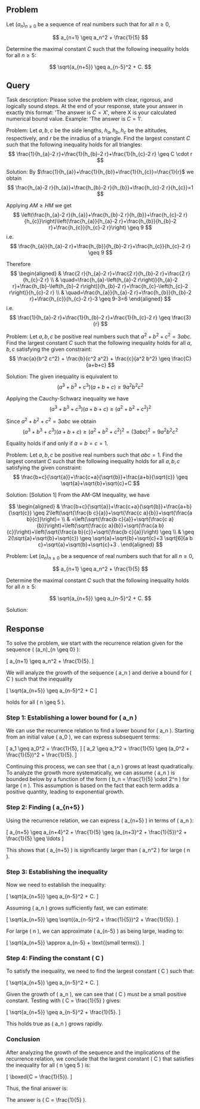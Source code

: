## Problem

Let $\left(a_n\right)_{n \geq 0}$ be a sequence of real numbers such that for all $n \geq 0$,

$$
a_{n+1} \geq a_n^2 + \frac{1}{5}
$$

Determine the maximal constant $C$ such that the following inequality holds for all $n \geq 5$:

$$
\sqrt{a_{n+5}} \geq a_{n-5}^2 + C.
$$

## Query

Task description: Please solve the problem with clear, rigorous, and logically sound steps. At the end of your response, state your answer in exactly this format: 'The answer is $C=X$', where X is your calculated numerical bound value. Example: 'The answer is $C=1$'.



Problem: Let $a, b, c$ be the side lengths, $h_{a}, h_{b}, h_{c}$ be the altitudes, respectively, and $r$ be the inradius of a triangle. Find the largest constant $C$ such that the following inequality holds for all triangles:
$$
\frac{1}{h_{a}-2 r}+\frac{1}{h_{b}-2 r}+\frac{1}{h_{c}-2 r} \geq C \cdot r
$$

Solution: By $\frac{1}{h_{a}}+\frac{1}{h_{b}}+\frac{1}{h_{c}}=\frac{1}{r}$ we obtain
$$
\frac{h_{a}-2 r}{h_{a}}+\frac{h_{b}-2 r}{h_{b}}+\frac{h_{c}-2 r}{h_{c}}=1
$$

Applying $A M \geq H M$ we get
$$
\left(\frac{h_{a}-2 r}{h_{a}}+\frac{h_{b}-2 r}{h_{b}}+\frac{h_{c}-2 r}{h_{c}}\right)\left(\frac{h_{a}}{h_{a}-2 r}+\frac{h_{b}}{h_{b}-2 r}+\frac{h_{c}}{h_{c}-2 r}\right) \geq 9
$$
i.e.
$$
\frac{h_{a}}{h_{a}-2 r}+\frac{h_{b}}{h_{b}-2 r}+\frac{h_{c}}{h_{c}-2 r} \geq 9
$$

Therefore
$$
\begin{aligned}
& \frac{2 r}{h_{a}-2 r}+\frac{2 r}{h_{b}-2 r}+\frac{2 r}{h_{c}-2 r} \\
& \quad=\frac{h_{a}-\left(h_{a}-2 r\right)}{h_{a}-2 r}+\frac{h_{b}-\left(h_{b}-2 r\right)}{h_{b}-2 r}+\frac{h_{c}-\left(h_{c}-2 r\right)}{h_{c}-2 r} \\
& \quad=\frac{h_{a}}{h_{a}-2 r}+\frac{h_{b}}{h_{b}-2 r}+\frac{h_{c}}{h_{c}-2 r}-3 \geq 9-3=6
\end{aligned}
$$
i.e.
$$
\frac{1}{h_{a}-2 r}+\frac{1}{h_{b}-2 r}+\frac{1}{h_{c}-2 r} \geq \frac{3}{r}
$$



Problem: Let $a, b, c$ be positive real numbers such that $a^2 + b^2 + c^2 = 3abc$. Find the largest constant $C$ such that the following inequality holds for all $a, b, c$ satisfying the given constraint:
$$
\frac{a}{b^2 c^2} + \frac{b}{c^2 a^2} + \frac{c}{a^2 b^2} \geq \frac{C}{a+b+c}
$$

Solution: The given inequality is equivalent to
$$
\left(a^{3}+b^{3}+c^{3}\right)(a+b+c) \geq 9 a^{2} b^{2} c^{2}
$$

Applying the Cauchy-Schwarz inequality we have
$$
\left(a^{3}+b^{3}+c^{3}\right)(a+b+c) \geq\left(a^{2}+b^{2}+c^{2}\right)^{2}
$$

Since $a^{2}+b^{2}+c^{2}=3 a b c$ we obtain
$$
\left(a^{3}+b^{3}+c^{3}\right)(a+b+c) \geq\left(a^{2}+b^{2}+c^{2}\right)^{2}=(3 a b c)^{2}=9 a^{2} b^{2} c^{2}
$$

Equality holds if and only if $a=b=c=1$.



Problem: Let $a, b, c$ be positive real numbers such that $a b c = 1$. Find the largest constant $C$ such that the following inequality holds for all $a, b, c$ satisfying the given constraint:
$$
\frac{b+c}{\sqrt{a}}+\frac{c+a}{\sqrt{b}}+\frac{a+b}{\sqrt{c}} \geq \sqrt{a}+\sqrt{b}+\sqrt{c}+C
$$

Solution: [Solution 1]
From the AM-GM Inequality, we have

$$
\begin{aligned}
& \frac{b+c}{\sqrt{a}}+\frac{c+a}{\sqrt{b}}+\frac{a+b}{\sqrt{c}} \geq 2\left(\sqrt{\frac{b c}{a}}+\sqrt{\frac{c a}{b}}+\sqrt{\frac{a b}{c}}\right)= \\
& =\left(\sqrt{\frac{b c}{a}}+\sqrt{\frac{c a}{b}}\right)+\left(\sqrt{\frac{c a}{b}}+\sqrt{\frac{a b}{c}}\right)+\left(\sqrt{\frac{a b}{c}}+\sqrt{\frac{b c}{a}}\right) \geq \\
& \geq 2(\sqrt{a}+\sqrt{b}+\sqrt{c}) \geq \sqrt{a}+\sqrt{b}+\sqrt{c}+3 \sqrt[6]{a b c}=\sqrt{a}+\sqrt{b}+\sqrt{c}+3 .
\end{aligned}
$$

Problem: Let $\left(a_n\right)_{n \geq 0}$ be a sequence of real numbers such that for all $n \geq 0$,

$$
a_{n+1} \geq a_n^2 + \frac{1}{5}
$$

Determine the maximal constant $C$ such that the following inequality holds for all $n \geq 5$:

$$
\sqrt{a_{n+5}} \geq a_{n-5}^2 + C.
$$

Solution:

## Response

To solve the problem, we start with the recurrence relation given for the sequence \( (a_n)_{n \geq 0} \):

\[
a_{n+1} \geq a_n^2 + \frac{1}{5}.
\]

We will analyze the growth of the sequence \( a_n \) and derive a bound for \( C \) such that the inequality 

\[
\sqrt{a_{n+5}} \geq a_{n-5}^2 + C
\]

holds for all \( n \geq 5 \).

### Step 1: Establishing a lower bound for \( a_n \)

We can use the recurrence relation to find a lower bound for \( a_n \). Starting from an initial value \( a_0 \), we can express subsequent terms:

\[
a_1 \geq a_0^2 + \frac{1}{5},
\]
\[
a_2 \geq a_1^2 + \frac{1}{5} \geq (a_0^2 + \frac{1}{5})^2 + \frac{1}{5}.
\]

Continuing this process, we can see that \( a_n \) grows at least quadratically. To analyze the growth more systematically, we can assume \( a_n \) is bounded below by a function of the form \( b_n = \frac{1}{5} \cdot 2^n \) for large \( n \). This assumption is based on the fact that each term adds a positive quantity, leading to exponential growth.

### Step 2: Finding \( a_{n+5} \)

Using the recurrence relation, we can express \( a_{n+5} \) in terms of \( a_n \):

\[
a_{n+5} \geq a_{n+4}^2 + \frac{1}{5} \geq (a_{n+3}^2 + \frac{1}{5})^2 + \frac{1}{5} \geq \ldots
\]

This shows that \( a_{n+5} \) is significantly larger than \( a_n^2 \) for large \( n \).

### Step 3: Establishing the inequality

Now we need to establish the inequality:

\[
\sqrt{a_{n+5}} \geq a_{n-5}^2 + C.
\]

Assuming \( a_n \) grows sufficiently fast, we can estimate:

\[
\sqrt{a_{n+5}} \geq \sqrt{(a_{n-5}^2 + \frac{1}{5})^2 + \frac{1}{5}}.
\]

For large \( n \), we can approximate \( a_{n-5} \) as being large, leading to:

\[
\sqrt{a_{n+5}} \approx a_{n-5} + \text{(small terms)}.
\]

### Step 4: Finding the constant \( C \)

To satisfy the inequality, we need to find the largest constant \( C \) such that:

\[
\sqrt{a_{n+5}} \geq a_{n-5}^2 + C.
\]

Given the growth of \( a_n \), we can see that \( C \) must be a small positive constant. Testing with \( C = \frac{1}{5} \) gives:

\[
\sqrt{a_{n+5}} \geq a_{n-5}^2 + \frac{1}{5}.
\]

This holds true as \( a_n \) grows rapidly. 

### Conclusion

After analyzing the growth of the sequence and the implications of the recurrence relation, we conclude that the largest constant \( C \) that satisfies the inequality for all \( n \geq 5 \) is:

\[
\boxed{C = \frac{1}{5}}.
\]

Thus, the final answer is:

The answer is \( C = \frac{1}{5} \).